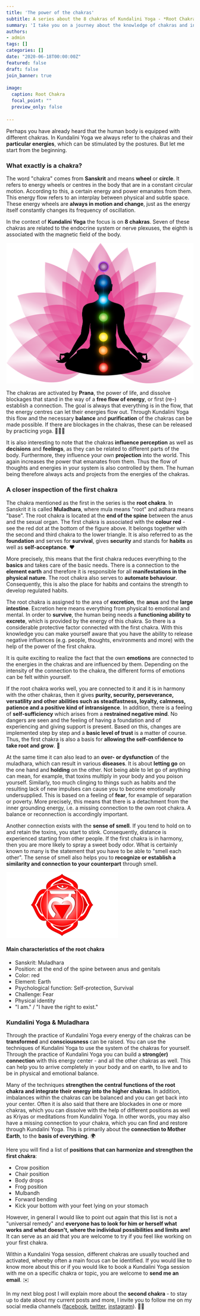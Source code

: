 ```yaml
---
title: 'The power of the chakras'
subtitle: A series about the 8 chakras of Kundalini Yoga - *Root Chakra*
summary: 'I take you on a journey about the knowledge of chakras and introduce you to the first chakra "Muladhara". Be excited to get to know and understand the specific energy that this chakra produces.'
authors: 
- admin
tags: []
categories: []
date: "2020-06-18T00:00:00Z"
featured: false
draft: false
join_banner: true

image:
  caption: Root Chakra
  focal_point: ""
  preview_only: false

---
```


Perhaps you have already heard that the human body is equipped with different chakras. In Kundalini Yoga we always refer to the chakras and their **particular energies**, which can be stimulated by the postures. But let me start from the beginning. 

### What exactly is a chakra?

The word "chakra" comes from **Sanskrit** and means **wheel** or **circle**. It refers to energy wheels or centres in the body that are in a constant circular motion. According to this, a certain energy and power emanates from them. This energy flow refers to an interplay between physical and subtle space. These energy wheels are **always in motion and change**, just as the energy itself constantly changes its frequency of oscillation. 

In the context of **Kundalini Yoga** the focus is on **8 chakras**. Seven of these chakras are related to the endocrine system or nerve plexuses, the eighth is associated with the magnetic field of the body.

![7 Chakras](all_chakras_neutral.png)

The chakras are activated by **Prana**, the power of life, and dissolve blockages that stand in the way of a **free flow of energy**, or first (re-) establish a connection. The goal is always that everything is in the flow, that the energy centres can let their energies flow out. Through Kundalini Yoga this flow and the necessary **balance** and **purification** of the chakras can be made possible. If there are blockages in the chakras, these can be released by practicing yoga. 🧘🏽‍♂️

It is also interesting to note that the chakras **influence perception** as well as **decisions** and **feelings**, as they can be related to different parts of the body. Furthermore, they influence your own **projection** into the world. This again increases the power that emanates from them. Thus the flow of thoughts and energies in your system is also controlled by them. The human being therefore always acts and projects from the energies of the chakras. 

### A closer inspection of the first chakra

The chakra mentioned as the first in the series is the **root chakra**. In Sanskrit it is called **Muladhara**, where mula means "root" and adhara means "base". The root chakra is located at the **end of the spine** between the anus and the sexual organ. The first chakra is associated with the **colour red** - see the red dot at the bottom of the figure above. It belongs together with the second and third chakra to the lower triangle. 
It is also referred to as the **foundation** and serves for **survival**, gives **security** and stands for **habits** as well as **self-acceptance**. ❤️

More precisely, this means that the first chakra reduces everything to the **basics** and takes care of the basic needs. There is a connection to the **element earth** and therefore it is responsible for all **manifestations in the physical nature**.
The root chakra also serves to **automate behaviour**. Consequently, this is also the place for habits and contains the strength to develop regulated habits. 

The root chakra is assigned to the area of **excretion**, the **anus** and the **large intestine**. Excretion here means everything from physical to emotional and mental. 
In order to **survive**, the human being needs a **functioning ability to excrete**, which is provided by the energy of this chakra. So there is a considerable protective factor connected with the first chakra. With this knowledge you can make yourself aware that you have the ability to release negative influences (e.g. people, thoughts, environments and more) with the help of the power of the first chakra.

It is quite exciting to realize the fact that the own **emotions** are connected to the energies in the chakras and are influenced by them. Depending on the intensity of the connection to the chakra, the different forms of emotions can be felt within yourself. 

If the root chakra works well, you are connected to it and it is in harmony with the other chakras, then it gives **purity, security, perseverance, versatility and other abilities such as steadfastness, loyalty, calmness, patience and a positive kind of intransigence**. In addition, there is a feeling of **self-sufficiency** which arises from a **restrained negative mind**. No dangers are seen and the feeling of having a foundation and of experiencing and giving support is present. Based on this, changes are implemented step by step and a **basic level of trust** is a matter of course. Thus, the first chakra is also a basis for **allowing the self-confidence to take root and grow**. 🌱

At the same time it can also lead to an **over- or dysfunction** of the muladhara, which can result in various **diseases**. It is about **letting go** on the one hand and **holding** on the other. Not being able to let go of anything can mean, for example, that toxins multiply in your body and you poison yourself. Similarly, too much clinging to things such as habits and the resulting lack of new impulses can cause you to become emotionally undersupplied. This is based on a feeling of **fear**, for example of separation or poverty. More precisely, this means that there is a detachment from the inner grounding energy, i.e. a missing connection to the own root chakra. 
A balance or reconnection is accordingly important.

Another connection exists with the **sense of smell**. If you tend to hold on to and retain the toxins, you start to stink. Consequently, distance is experienced starting from other people. If the first chakra is in harmony, then you are more likely to spray a sweet body odor. What is certainly known to many is the statement that you have to be able to "smell each other". The sense of smell also helps you to **recognize or establish a similarity and connection to your counterpart** through smell. 

![root-chakra](root_chakra_2.png)

#### Main characteristics of the root chakra

- Sanskrit: Muladhara
- Position: at the end of the spine between anus and genitals
- Color: red
- Element: Earth
- Psychological function: Self-protection, Survival
- Challenge: Fear
- Physical identity
- "I am." / "I have the right to exist."

### Kundalini Yoga & Muladhara

Through the practice of Kundalini Yoga every energy of the chakras can be **transformed** and **consciousness** can be raised. You can use the techniques of Kundalini Yoga to use the system of the chakras for yourself. 
Through the practice of Kundalini Yoga you can build a **strong(er) connection** with this energy center - and all the other chakras as well. This can help you to arrive completely in your body and on earth, to live and to be in physical and emotional balance. 

Many of the techniques **strengthen the central functions of the root chakra and integrate their energy into the higher chakras**. In addition, imbalances within the chakras can be balanced and you can get back into your center. Often it is also said that there are blockades in one or more chakras, which you can dissolve with the help of different positions as well as Kriyas or meditations from Kundalini Yoga. In other words, you may also have a missing connection to your chakra, which you can find and restore through Kundalini Yoga. This is primarily about the **connection to Mother Earth**, to the **basis of everything**. 🌍

Here you will find a list of **positions that can harmonize and strengthen the first chakra**:

- Crow position
- Chair position
- Body drops
- Frog position
- Mulbandh
- Forward bending
- Kick your bottom with your feet lying on your stomach

However, in general I would like to point out again that this list is not a "universal remedy" and **everyone has to look for him or herself what works and what doesn't, where the individual possibilities and limits are!** It can serve as an aid that you are welcome to try if you feel like working on your first chakra. 

Within a Kundalini Yoga session, different chakras are usually touched and activated, whereby often a main focus can be identified. If you would like to know more about this or if you would like to book a Kundalini Yoga session with me on a specific chakra or topic, you are welcome to **send me an email**. ✉️

In my next blog post I will explain more about the **second chakra** - to stay up to date about my current posts and more, I invite you to follow me on my social media channels ([facebook](https://www.facebook.com/ruhahealing), [twitter](https://twitter.com/ruhahealing), [instagram](https://www.instagram.com/ruhahealing)). 🙏🏽

